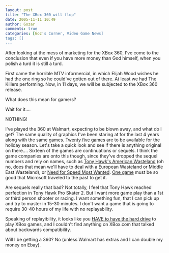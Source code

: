 ```yaml
---
layout: post
title: "The XBox 360 will flop"
date: 2005-11-11 10:49
author: Gozar
comments: true
categories: [Goz's Corner, Video Game News]
tags: []
---
```

After looking at the mess of marketing for the XBox 360, I've come to the conclusion that even if you have more money than God himself, when you polish a turd it is still a turd.

First came the horrible MTV informercial, in which Elijah Wood wishes he had the one ring so he could've gotten out of there. At least we had The Killers performing. Now, in 11 days, we will be subjected to the XBox 360 release.

What does this mean for gamers?


Wait for it....
<!--more-->

NOTHING!

I've played the 360 at Walmart, expecting to be blown away, and what do I get? The same quality of graphics I've been staring at for the last 4 years along with the same games. <a href="http://www.xbox.com/en-US/games/xbox360games.htm">Twenty five games</a> are to be available for the holiday season. Let's take a quick look and see if there is anything original on there.... Sixteen of the games are continuations or sequels. I think the game companies are onto this though, since they've dropped the sequel numbers and rely on names, such as <a href="http://www.xbox.com/en-US/games/t/tonyhawksamericanwastelandxbox360/">Tony Hawk's American Wasteland</a> (oh no, does that mean we'll have to deal with a European Wasteland or Middle East Wasteland), or <a href="http://www.xbox.com/en-US/games/n/needforspeedmostwantedxbox360/">Need for Speed Most Wanted</a>. <a href="http://www.xbox.com/en-US/games/p/perfectdarkzero/default.htm">One game</a> must be so good that Microsoft traveled to the past to get it.

Are sequels really that bad? Not totally, I feel that Tony Hawk reached perfection in Tony Hawk Pro Skater 2. But I want more game play than a 1st or third person shooter or racing. I want something fun, that I can pick up and try to master in 15-30 minutes. I don't want a game that is going to require 30-40 hours of my life with no replayability.

Speaking of replayibility, it looks like you <a href="http://www.xbox.com/en-US/hardware/xbox360/xbox360customize.htm">HAVE to have the hard drive</a> to play XBox games, and I couldn't find anything on XBox.com that talked about backwards compatibility.

Will I be getting a 360? No (unless Walmart has extras and I can double my money on Ebay).
